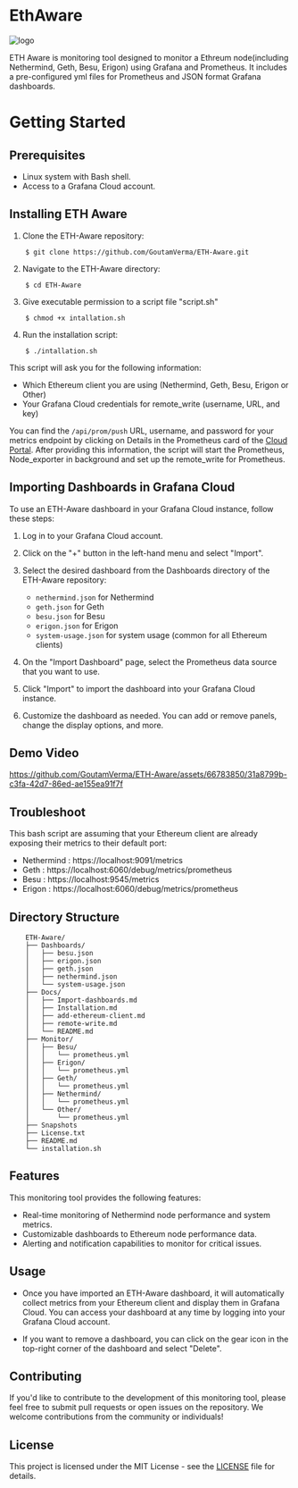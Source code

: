 # EthAware
![logo](https://user-images.githubusercontent.com/66783850/230303630-294be86b-5e90-4a3a-bcfa-9b5b06648d42.png)

ETH Aware is monitoring tool designed to monitor a Ethreum node(including Nethermind, Geth, Besu, Erigon) using Grafana and Prometheus. It includes a pre-configured yml files for Prometheus and JSON format Grafana dashboards.

# Getting Started
## Prerequisites
- Linux system with Bash shell.
- Access to a Grafana Cloud account.

## Installing ETH Aware
1.  Clone the ETH-Aware repository:
```
    $ git clone https://github.com/GoutamVerma/ETH-Aware.git
```
2. Navigate to the ETH-Aware directory:
```
    $ cd ETH-Aware
```
3. Give executable permission to a script file "script.sh"
```
    $ chmod +x intallation.sh
```
4. Run the installation script:
```
    $ ./intallation.sh
```

This script will ask you for the following information:

- Which Ethereum client you are using (Nethermind, Geth, Besu, Erigon or Other)
- Your Grafana Cloud credentials for remote_write (username, URL, and key)

You can find the `/api/prom/push` URL, username, and password for your metrics endpoint by clicking on Details in the Prometheus card of the [Cloud Portal](https://grafana.com/docs/grafana-cloud/cloud-portal/). After providing this information, the script will start the Prometheus, Node_exporter in background and set up the remote_write for Prometheus.


## Importing Dashboards in Grafana Cloud
To use an ETH-Aware dashboard in your Grafana Cloud instance, follow these steps:

1. Log in to your Grafana Cloud account.

2. Click on the "+" button in the left-hand menu and select "Import".

3. Select the desired dashboard from the Dashboards directory of the ETH-Aware repository:

   - `nethermind.json` for Nethermind
   - `geth.json` for Geth
   - `besu.json` for Besu
   - `erigon.json` for Erigon
   - `system-usage.json` for system usage (common for all Ethereum clients)
4. On the "Import Dashboard" page, select the Prometheus data source that you want to use.

5. Click "Import" to import the dashboard into your Grafana Cloud instance.

6. Customize the dashboard as needed. You can add or remove panels, change the display options, and more.

## Demo Video

https://github.com/GoutamVerma/ETH-Aware/assets/66783850/31a8799b-c3fa-42d7-86ed-ae155ea91f7f

## Troubleshoot

This bash script are assuming that your Ethereum client are already exposing their metrics to their default port: 
- Nethermind : https://localhost:9091/metrics
- Geth : https://localhost:6060/debug/metrics/prometheus
- Besu : https://localhost:9545/metrics
- Erigon : https://localhost:6060/debug/metrics/prometheus

## Directory Structure 
```
    ETH-Aware/
    ├── Dashboards/
    │   ├── besu.json
    │   ├── erigon.json
    │   ├── geth.json
    │   ├── nethermind.json
    │   └── system-usage.json
    ├── Docs/
    │   ├── Import-dashboards.md
    │   ├── Installation.md
    │   ├── add-ethereum-client.md
    │   ├── remote-write.md
    │   └── README.md
    ├── Monitor/
    │   ├── Besu/
    │   │   └── prometheus.yml
    │   ├── Erigon/
    │   │   └── prometheus.yml
    │   ├── Geth/
    │   │   └── prometheus.yml
    │   ├── Nethermind/
    │   │   └── prometheus.yml
    │   └── Other/
    │       └── prometheus.yml
    ├── Snapshots
    ├── License.txt
    ├── README.md
    └── installation.sh
```
## Features
This monitoring tool provides the following features:
- Real-time monitoring of Nethermind node performance and system metrics.
- Customizable dashboards to Ethereum node performance data.
- Alerting and notification capabilities to monitor for critical issues.

## Usage
- Once you have imported an ETH-Aware dashboard, it will automatically collect metrics from your Ethereum client and display them in Grafana Cloud. You can access your dashboard at any time by logging into your Grafana Cloud account.

- If you want to remove a dashboard, you can click on the gear icon in the top-right corner of the dashboard and select "Delete".


## Contributing

If you'd like to contribute to the development of this monitoring tool, please feel free to submit pull requests or open issues on the repository. We welcome contributions from the community or individuals!

## License
This project is licensed under the MIT License - see the [LICENSE](https://github.com/GoutamVerma/ETH-India-Fellowship-3.0/blob/main/License.txt) file for details.
